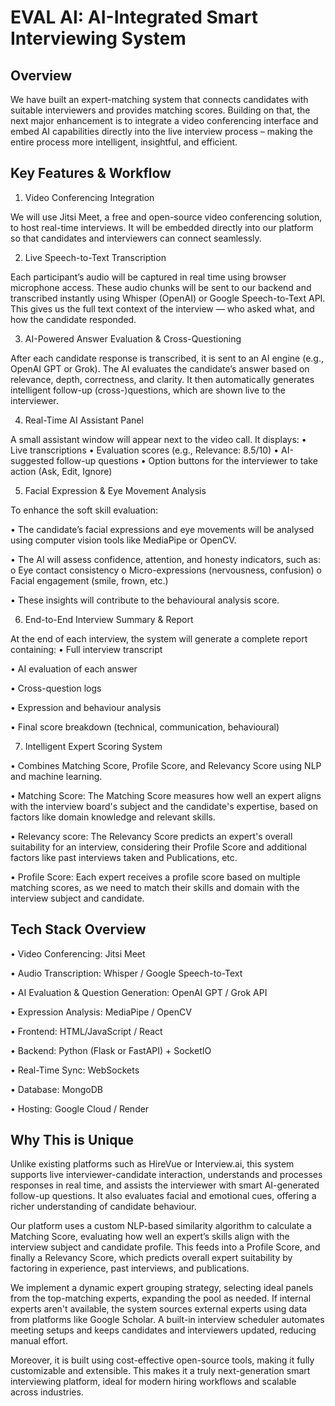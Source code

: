# EVAL AI: AI-Integrated Smart Interviewing System 
  
## Overview 

We have built an expert-matching system that connects candidates with suitable interviewers and provides matching scores. Building on that, the next major enhancement is to integrate a video conferencing interface and embed AI capabilities directly into the live interview process – making the entire process more intelligent, insightful, and efficient. 
 
## Key Features & Workflow 

1. Video Conferencing Integration

We will use Jitsi Meet, a free and open-source video conferencing solution, to host real-time interviews. It will be embedded directly into our platform so that candidates and interviewers can connect seamlessly.

2. Live Speech-to-Text Transcription

Each participant’s audio will be captured in real time using browser microphone access. 
These audio chunks will be sent to our backend and transcribed instantly using Whisper (OpenAI) or Google Speech-to-Text API. This gives us the full text context of the interview — who asked what, and how the candidate responded. 

3. AI-Powered Answer Evaluation & Cross-Questioning 

After each candidate response is transcribed, it is sent to an AI engine (e.g., OpenAI GPT or Grok). The AI evaluates the candidate’s answer based on relevance, depth, correctness, and clarity. It then automatically generates intelligent follow-up (cross-)questions, which are shown live to the interviewer. 

4. Real-Time AI Assistant Panel 

A small assistant window will appear next to the video call. It displays: 
•	Live transcriptions 
•	Evaluation scores (e.g., Relevance: 8.5/10) 
•	AI-suggested follow-up questions 
•	Option buttons for the interviewer to take action (Ask, Edit, Ignore) 

5. Facial Expression & Eye Movement Analysis 

To enhance the soft skill evaluation: 

•	The candidate’s facial expressions and eye movements will be analysed using computer vision tools like MediaPipe or OpenCV. 

•	The AI will assess confidence, attention, and honesty indicators, such as: 
o Eye contact consistency o Micro-expressions (nervousness, confusion) o Facial engagement (smile, frown, etc.) 

•	These insights will contribute to the behavioural analysis score. 

6. End-to-End Interview Summary & Report 

At the end of each interview, the system will generate a complete report containing: 
•	Full interview transcript 

•	AI evaluation of each answer 

•	Cross-question logs 

•	Expression and behaviour analysis 

•	Final score breakdown (technical, communication, behavioural) 

7. Intelligent Expert Scoring System

•	Combines Matching Score, Profile Score, and Relevancy Score using NLP and machine learning. 

•	Matching Score: The Matching Score measures how well an expert aligns with the interview board's subject and the candidate's expertise, based on factors like domain knowledge and relevant skills.

•	Relevancy score: The Relevancy Score predicts an expert's overall suitability for an interview, considering their Profile Score and additional factors like past interviews taken and Publications, etc.

•	Profile Score: Each expert receives a profile score based on multiple matching scores, as we need to match their skills and domain with the interview subject and candidate. 


## Tech Stack Overview 

•	Video Conferencing: Jitsi Meet 

•	Audio Transcription: Whisper / Google Speech-to-Text 


•	AI Evaluation & Question Generation: OpenAI GPT / Grok API 

•	Expression Analysis: MediaPipe / OpenCV 

•	Frontend: HTML/JavaScript / React 

•	Backend: Python (Flask or FastAPI) + SocketIO 

•	Real-Time Sync: WebSockets 

•	Database: MongoDB 

•	Hosting: Google Cloud / Render 
 
## Why This is Unique 
Unlike existing platforms such as HireVue or Interview.ai, this system supports live interviewer-candidate interaction, understands and processes responses in real time, and assists the interviewer with smart AI-generated follow-up questions. It also evaluates facial and emotional cues, offering a richer understanding of candidate behaviour. 

Our platform uses a custom NLP-based similarity algorithm to calculate a Matching Score, evaluating how well an expert’s skills align with the interview subject and candidate profile. This feeds into a Profile Score, and finally a Relevancy Score, which predicts overall expert suitability by factoring in experience, past interviews, and publications.

We implement a dynamic expert grouping strategy, selecting ideal panels from the top-matching experts, expanding the pool as needed. If internal experts aren't available, the system sources external experts using data from platforms like Google Scholar. A built-in interview scheduler automates meeting setups and keeps candidates and interviewers updated, reducing manual effort.

Moreover, it is built using cost-effective open-source tools, making it fully customizable and extensible. This makes it a truly next-generation smart interviewing platform, ideal for modern hiring workflows and scalable across industries. 
 
